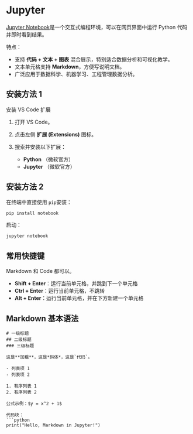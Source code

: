 # Jupyter

[Jupyter Notebook](https://jupyter.org)是一个交互式编程环境，可以在网页界面中运行 Python 代码并即时看到结果。

特点：
  - 支持 **代码 + 文本 + 图表** 混合展示，特别适合数据分析和可视化教学。
  - 文本单元格支持 **Markdown**，方便写说明文档。
  - 广泛应用于数据科学、机器学习、工程管理数据分析。



## 安装方法 1

安装 VS Code 扩展

1. 打开 VS Code。

2. 点击左侧 **扩展 (Extensions)** 图标。

3. 搜索并安装以下扩展：

   - **Python** （微软官方）
   - **Jupyter** （微软官方）


## 安装方法 2

在终端中直接使用 `pip`安装：

```bash
pip install notebook
```

启动：

```bash
jupyter notebook
```





## 常用快捷键

Markdown 和 Code 都可以。

- **Shift + Enter**：运行当前单元格，并跳到下一个单元格
- **Ctrl + Enter**：运行当前单元格，不跳转
- **Alt + Enter**：运行当前单元格，并在下方新建一个单元格



## Markdown 基本语法

```
# 一级标题
## 二级标题
### 三级标题

这是**加粗**，这是*斜体*，这是`代码`。

- 列表项 1
- 列表项 2

1. 有序列表 1
2. 有序列表 2

公式示例：$y = x^2 + 1$

代码块：
```python
print("Hello, Markdown in Jupyter!")
```

